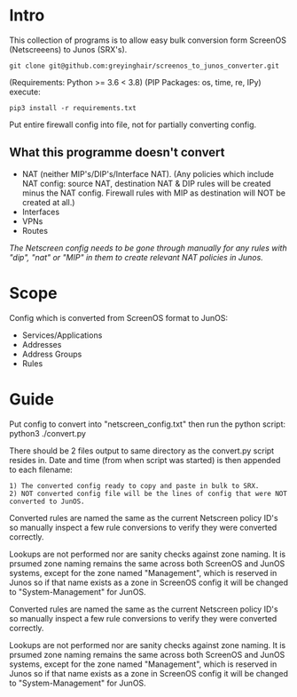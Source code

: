 # Intro

This collection of programs is to allow easy bulk conversion form ScreenOS (Netscreeens) to Junos (SRX's).

    git clone git@github.com:greyinghair/screenos_to_junos_converter.git

(Requirements: Python >= 3.6 < 3.8)
(PIP Packages: os, time, re, IPy)
execute:

    pip3 install -r requirements.txt


Put entire firewall config into file, not for partially converting config. 


## What this programme doesn't convert

* NAT (neither MIP's/DIP's/Interface NAT).  (Any policies which include NAT config: source NAT, destination NAT & DIP rules will be created minus the NAT config.
Firewall rules with MIP as destination will NOT be created at all.)
* Interfaces
* VPNs
* Routes

_The Netscreen config needs to be gone through manually for any rules with "dip", "nat" or "MIP" in them to create relevant NAT policies in Junos._

# Scope

Config which is converted from ScreenOS format to JunOS:

* Services/Applications
* Addresses
* Address Groups
* Rules


# Guide

Put config to convert into "netscreen_config.txt" then run the python script:
python3 ./convert.py

There should be 2 files output to same directory as the convert.py script resides in.  Date and time (from when script 
was started) is then appended to each filename:

    1) The converted config ready to copy and paste in bulk to SRX.
    2) NOT converted config file will be the lines of config that were NOT converted to JunOS.
    
Converted rules are named the same as the current Netscreen policy ID's so manually inspect a few rule conversions
to verify they were converted correctly.

Lookups are not performed nor are sanity checks against zone naming.  It is prsumed zone naming remains the same across both ScreenOS and JunOS systems, 
except for the zone named "Management", which is reserved in Junos so if that name exists as a zone in ScreenOS config it will be changed
to "System-Management" for JunOS.

Converted rules are named the same as the current Netscreen policy ID's so manually inspect a few rule conversions
to verify they were converted correctly.

Lookups are not performed nor are sanity checks against zone naming.  It is prsumed zone naming remains the same across both ScreenOS and JunOS systems, 
except for the zone named "Management", which is reserved in Junos so if that name exists as a zone in ScreenOS config it will be changed
to "System-Management" for JunOS.
